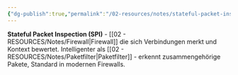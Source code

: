```yaml
---
{"dg-publish":true,"permalink":"/02-resources/notes/stateful-packet-inspection/","tags":["filter/verbindung","firewall/typ","sicherheit/it-sicherheit"],"noteIcon":"","updated":"2025-10-29T12:59:10.570+01:00"}
---
```



**Stateful Packet Inspection (SPI)** - [[02 - RESOURCES/Notes/Firewall\|Firewall]] die sich Verbindungen merkt und Kontext bewertet.
Intelligenter als [[02 - RESOURCES/Notes/Paketfilter\|Paketfilter]] - erkennt zusammengehörige Pakete, Standard in modernen Firewalls.